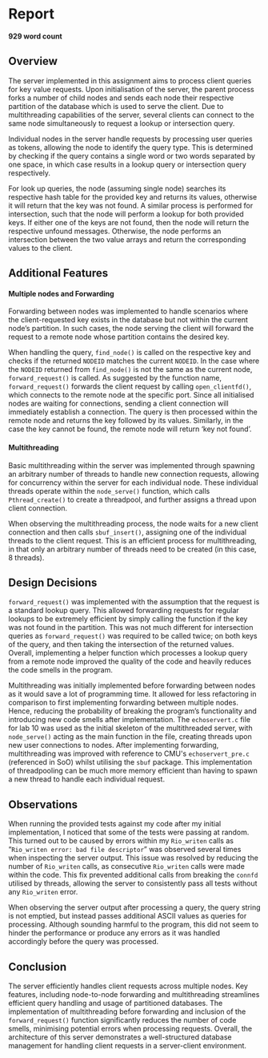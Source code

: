 # Report

**929 word count**

## Overview

The server implemented in this assignment aims to process client queries for key value requests. Upon initialisation of the server, the parent process forks a number of child nodes and sends each node their respective partition of the database which is used to serve the client. Due to multithreading capabilities of the server, several clients can connect to the same node simultaneously to request a lookup or intersection query.

Individual nodes in the server handle requests by processing user queries as tokens, allowing the node to identify the query type. This is determined by checking if the query contains a single word or two words separated by one space, in which case results in a lookup query or intersection query respectively. 

For look up queries, the node (assuming single node) searches its respective hash table for the provided key and returns its values, otherwise it will return that the key was not found. A similar process is performed for intersection, such that the node will perform a lookup for both provided keys. If either one of the keys are not found, then the node will return the respective unfound messages. Otherwise, the node performs an intersection between the two value arrays and return the corresponding values to the client.

## Additional Features

#### Multiple nodes and Forwarding

Forwarding between nodes was implemented to handle scenarios where the client-requested key exists in the database but not within the current node’s partition. In such cases, the node serving the client will forward the request to a remote node whose partition contains the desired key.

When handling the query, `find_node()` is called on the respective key and checks if the returned `NODEID` matches the current `NODEID`. In the case where the `NODEID` returned from `find_node()` is not the same as the current node, `forward_request()` is called. As suggested by the function name, `forward_request()` forwards the client request by calling `open_clientfd()`, which connects to the remote node at the specific port. Since all initialised nodes are waiting for connections, sending a client connection will immediately establish a connection. The query is then processed within the remote node and returns the key followed by its values. Similarly, in the case the key cannot be found, the remote node will return ‘key not found’.

#### Multithreading

Basic multithreading within the server was implemented through spawning an arbitrary number of threads to handle new connection requests, allowing for concurrency within the server for each individual node. These individual threads operate within the `node_serve()` function, which calls `Pthread_create()` to create a threadpool, and further assigns a thread upon client connection.

When observing the multithreading process, the node waits for a new client connection and then calls `sbuf_insert()`, assigning one of the individual threads to the client request. This is an efficient process for multithreading, in that only an arbitrary number of threads need to be created (in this case, 8 threads). 

## Design Decisions

`forward_request()` was implemented with the assumption that the request is a standard lookup query. This allowed forwarding requests for regular lookups to be extremely efficient by simply calling the function if the key was not found in the partition. This was not much different for intersection queries as `forward_request()` was required to be called twice; on both keys of the query, and then taking the intersection of the returned values. Overall, implementing a helper function which processes a lookup query from a remote node improved the quality of the code and heavily reduces the code smells in the program.

Multithreading was initially implemented before forwarding between nodes as it would save a lot of programming time. It allowed for less refactoring in comparison to first implementing forwarding between multiple nodes. Hence, reducing the probability of breaking the program’s functionality and introducing new code smells after implementation. The `echoservert.c` file for lab 10 was used as the initial skeleton of the multithreaded server, with `node_serve()` acting as the main function in the file, creating threads upon new user connections to nodes. 
After implementing forwarding, multithreading was improved with reference to CMU's `echoservert_pre.c` (referenced in SoO) whilst utilising the `sbuf` package. This implementation of threadpooling can be much more memory efficient than having to spawn a new thread to handle each individual request.

## Observations

When running the provided tests against my code after my initial implementation, I noticed that some of the tests were passing at random. This turned out to be caused by errors within my `Rio_writen` calls as “`Rio_writen error: bad file descriptor`” was observed several times when inspecting the server output. This issue was resolved by reducing the number of `Rio_writen` calls, as consecutive `Rio_writen` calls were made within the code. This fix prevented additional calls from breaking the `connfd` utilised by threads, allowing the server to consistently pass all tests without any `Rio_writen` error.

When observing the server output after processing a query, the query string is not emptied, but instead passes additional ASCII values as queries for processing. Although sounding harmful to the program, this did not seem to hinder the performance or produce any errors as it was handled accordingly before the query was processed.

## Conclusion

The server efficiently handles client requests across multiple nodes. Key features, including node-to-node forwarding and multithreading streamlines efficient query handling and usage of partitioned databases. The implementation of multithreading before forwarding and inclusion of the `forward_request()` function significantly reduces the number of code smells, minimising potential errors when processing requests. Overall, the architecture of this server demonstrates a well-structured database management for handling client requests in a server-client environment.